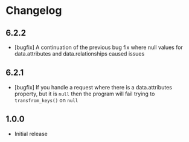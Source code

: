 # Changelog

## 6.2.2

  - [bugfix] A continuation of the previous bug fix where null values for data.attributes and data.relationships caused issues

## 6.2.1

  - [bugfix] If you handle a request where there is a data.attributes property, but it is `null` then the program will fail trying to `transfrom_keys()` on `null`

## 1.0.0

  - Initial release
